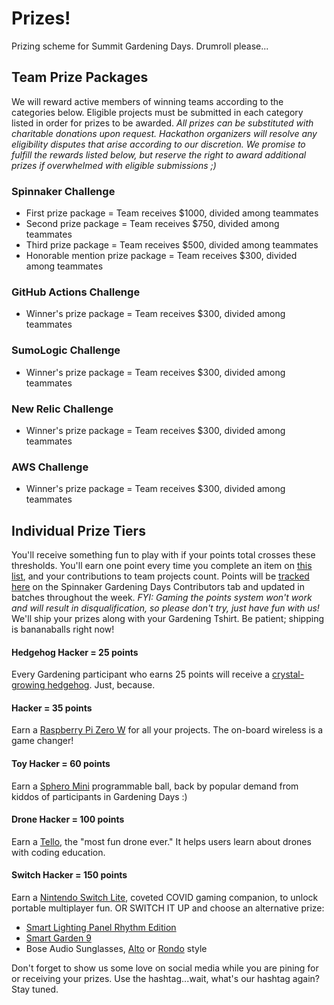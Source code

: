 # Prizes!

Prizing scheme for Summit Gardening Days. Drumroll please...

## Team Prize Packages

We will reward active members of winning teams according to the categories below. Eligible projects must be submitted in each category listed in order for prizes to be awarded. _All prizes can be substituted with charitable donations upon request. Hackathon organizers will resolve any eligibility disputes that arise according to our discretion. We promise to fulfill the rewards listed below, but reserve the right to award additional prizes if overwhelmed with eligible submissions ;)_

### Spinnaker Challenge
- First prize package = Team receives $1000, divided among teammates
- Second prize package = Team receives $750, divided among teammates
- Third prize package = Team receives $500, divided among teammates
- Honorable mention prize package = Team receives $300, divided among teammates

### GitHub Actions Challenge
- Winner's prize package = Team receives $300, divided among teammates

### SumoLogic Challenge
- Winner's prize package = Team receives $300, divided among teammates

### New Relic Challenge
- Winner's prize package = Team receives $300, divided among teammates

### AWS Challenge
- Winner's prize package = Team receives $300, divided among teammates

## Individual Prize Tiers
You'll receive something fun to play with if your points total crosses these thresholds. You'll earn one point every time you complete an item on [this list](https://spinnaker.io/community/gardening/what-to-hack/), and your contributions to team projects count. Points will be [tracked here](https://docs.google.com/spreadsheets/d/1kt9MJexQTPb1AuC5mQXZBX-NBZf5XsSwBBpy3WJ_fJk/edit?usp=sharing) on the Spinnaker Gardening Days Contributors tab and updated in batches throughout the week. _FYI: Gaming the points system won't work and will result in disqualification, so please don't try, just have fun with us!_ We'll ship your prizes along with your Gardening Tshirt. Be patient; shipping is bananaballs right now! 

#### Hedgehog Hacker = 25 points
Every Gardening participant who earns 25 points will receive a [crystal-growing hedgehog](https://youtu.be/W2rK8KdrDkY). Just, because.

#### Hacker = 35 points
Earn a [Raspberry Pi Zero W](https://www.raspberrypi.org/products/raspberry-pi-zero-w/) for all your projects.  The on-board wireless is a game changer!

#### Toy Hacker = 60 points
Earn a [Sphero Mini](https://sphero.com/products/sphero-mini) programmable ball, back by popular demand from kiddos of participants in Gardening Days :)

#### Drone Hacker = 100 points
Earn a [Tello](https://store.dji.com/product/tello?vid=38421), the "most fun drone ever." It helps users learn about drones with coding education.

#### Switch Hacker = 150 points
Earn a [Nintendo Switch Lite](https://www.nintendo.com/switch/lite/), coveted COVID gaming companion, to unlock portable multiplayer fun. OR SWITCH IT UP and choose an alternative prize:
 - [Smart Lighting Panel Rhythm Edition](https://www.uncommongoods.com/product/smart-lighting-panels#430390000002)
 - [Smart Garden 9](https://www.clickandgrow.com/products/the-smart-garden-9)
 - Bose Audio Sunglasses, [Alto](https://www.bose.com/en_us/products/frames.html) or [Rondo](https://www.bose.com/en_us/products/frames/bose-frames-rondo.html#v=bose_frames_rondo_black_us) style
 
Don't forget to show us some love on social media while you are pining for or receiving your prizes. Use the hashtag...wait, what's our hashtag again? Stay tuned.
